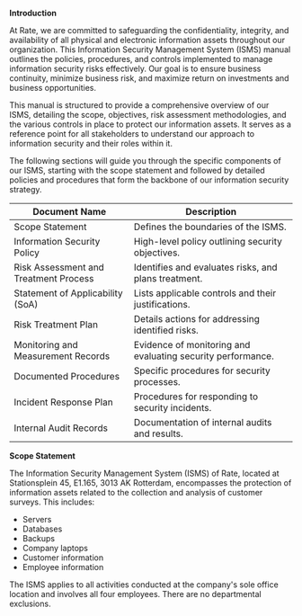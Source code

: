 **Introduction**

At Rate, we are committed to safeguarding the confidentiality, integrity, and availability of all physical and electronic information assets throughout our organization. This Information Security Management System (ISMS) manual outlines the policies, procedures, and controls implemented to manage information security risks effectively. Our goal is to ensure business continuity, minimize business risk, and maximize return on investments and business opportunities.

This manual is structured to provide a comprehensive overview of our ISMS, detailing the scope, objectives, risk assessment methodologies, and the various controls in place to protect our information assets. It serves as a reference point for all stakeholders to understand our approach to information security and their roles within it.

The following sections will guide you through the specific components of our ISMS, starting with the scope statement and followed by detailed policies and procedures that form the backbone of our information security strategy.


| **Document Name**                        | **Description**                                           |
|--------------------------------------|---------------------------------------------------|
| Scope Statement                      | Defines the boundaries of the ISMS.                       |
| Information Security Policy           | High-level policy outlining security objectives.        |
| Risk Assessment and Treatment Process | Identifies and evaluates risks, and plans treatment. |
| Statement of Applicability (SoA)        | Lists applicable controls and their justifications. |
| Risk Treatment Plan                     | Details actions for addressing identified risks.         |
| Monitoring and Measurement Records       | Evidence of monitoring and evaluating security performance.         |
| Documented Procedures                | Specific procedures for security processes.             |
| Incident Response Plan                 | Procedures for responding to security incidents.     |
| Internal Audit Records                   | Documentation of internal audits and results.            |


**Scope Statement**

The Information Security Management System (ISMS) of Rate, located at Stationsplein 45, E1.165, 3013 AK Rotterdam, encompasses the protection of information assets related to the collection and analysis of customer surveys. This includes:

- Servers
- Databases
- Backups
- Company laptops
- Customer information
- Employee information

The ISMS applies to all activities conducted at the company's sole office location and involves all four employees. There are no departmental exclusions.
